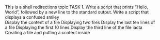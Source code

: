This is a shell redirections topic
 TASK 1. Write a script that prints “Hello, World”, followed by a new line to the standard output.
 Write a script that displays a confused smiley  
 Display the content of a file
 Displaying two files
 Display the last ten lines of a file
 Displaying the first 10 lines
 Display the third line of the file iacta
 Creating a file and putting a content inside
